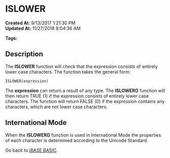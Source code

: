 # ISLOWER

**Created At:** 9/13/2017 1:21:30 PM  
**Updated At:** 11/27/2018 8:04:36 AM  

**Tags:**
<badge text='string handling ' vertical='middle' />

## Description

The **ISLOWER** function will check that the expression consists of entirely lower case characters. The function takes the general form:

```
ISLOWER(expression)
```

The **expression** can return a result of any type. The **ISLOWER()** function will then return TRUE (1) if the expression consists of entirely lower case characters. The function will return FALSE (0) if the expression contains any characters, which are not lower case characters.

## International Mode 

When the **ISLOWER()** function is used in International Mode the properties of each character is determined according to the Unicode Standard.



Go back to [jBASE BASIC](263498-jbase-basic).
